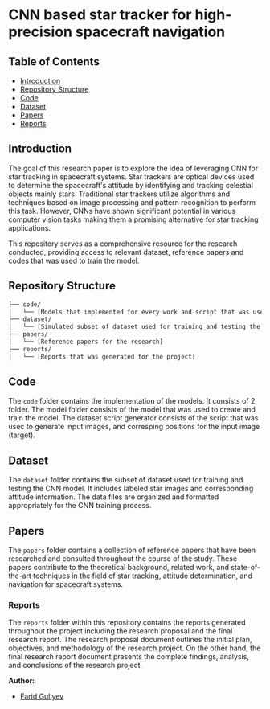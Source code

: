 # CNN based star tracker for high-precision spacecraft navigation

## Table of Contents

- [Introduction](#introduction)
- [Repository Structure](#repository-structure)
- [Code](#code)
- [Dataset](#dataset)
- [Papers](#papers)
- [Reports](#reports)

## Introduction

The goal of this research paper is to explore the idea of leveraging CNN for star tracking in spacecraft systems. Star trackers are optical devices used to determine the spacecraft's attitude by identifying and tracking celestial objects mainly stars. Traditional star trackers utilize algorithms and techniques based on image processing and pattern recognition to perform this task. However, CNNs have shown significant potential in various computer vision tasks making them a promising alternative for star tracking applications.

This repository serves as a comprehensive resource for the research conducted, providing access to relevant dataset, reference papers and codes that was used to train the model.

## Repository Structure

```bash
├── code/
│   └── [Models that implemented for every work and script that was used to collect simulated data]
├── dataset/
│   └── [Simulated subset of dataset used for training and testing the CNN model]
├── papers/
│   └── [Reference papers for the research]
├── reports/
│   └── [Reports that was generated for the project]
```
## Code

The `code` folder contains the implementation of the models. It consists of 2 folder. The model folder consists of the model that was used to create and train the model. The dataset script generator consists of the script that was usec to generate input images, and corresping positions for the input image (target).

## Dataset

The `dataset` folder contains the subset of dataset used for training and testing the CNN model. It includes labeled star images and corresponding attitude information. The data files are organized and formatted appropriately for the CNN training process.

## Papers

The `papers` folder contains a collection of reference papers that have been researched and consulted throughout the course of the study. These papers contribute to the theoretical background, related work, and state-of-the-art techniques in the field of star tracking, attitude determination, and navigation for spacecraft systems.

### Reports
The `reports` folder within this repository contains the reports generated throughout the project including the research proposal and the final research report. The research proposal document outlines the initial plan, objectives, and methodology of the research project. On the other hand, the final research report document presents the complete findings, analysis, and conclusions of the research project.

**Author:**
- [Farid Guliyev](mailto:farid.guliyev@gwmail.gwu.edu)




